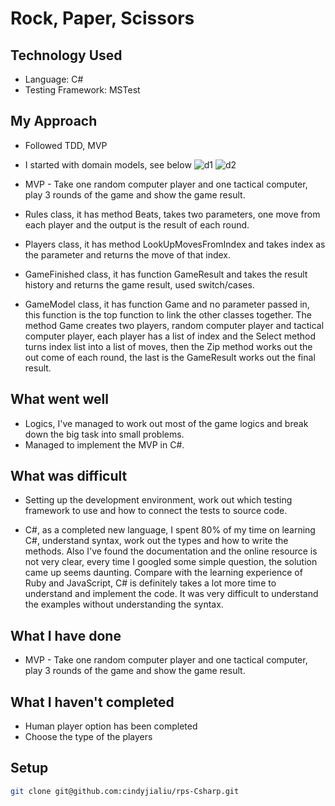 # Rock, Paper, Scissors

## Technology Used
- Language: C#
- Testing Framework: MSTest

## My Approach
- Followed TDD, MVP

- I started with domain models, see below
![d1](https://user-images.githubusercontent.com/33848023/40395131-90465702-5e1e-11e8-9764-c10e09b0804d.jpg)
![d2](https://user-images.githubusercontent.com/33848023/40394995-de6bb75c-5e1d-11e8-936f-62375911fff2.jpg)
- MVP - Take one random computer player and one tactical computer, play 3 rounds of the game and show the game result.

- Rules class, it has method Beats, takes two parameters, one move from each player and the output is the result of each round.

- Players class, it has method LookUpMovesFromIndex and takes index as the parameter and returns the move of that index.

- GameFinished class, it has function GameResult and takes the result history and returns the game result, used switch/cases.

- GameModel class, it has function Game and no parameter passed in, this function is the top function to link the other classes together. The method Game creates two players, random computer player and tactical computer player, each player has a list of index and the Select method turns index list into a list of moves, then the Zip method works out the out come of each round, the last is the GameResult works out the final result.

## What went well
- Logics, I've managed to work out most of the game logics and break down the big task into small problems.
- Managed to implement the MVP in C#.

## What was difficult
- Setting up the development environment, work out which testing framework to use and how to connect the tests to source code.

- C#, as a completed new language, I spent 80% of my time on learning C#, understand syntax, work out the types and how to write the methods. Also I've found the documentation and the online resource is not very clear, every time I googled some simple question, the solution came up seems daunting. Compare with the learning experience of Ruby and JavaScript, C# is definitely takes a lot more time to understand and implement the code. It was very difficult to understand the examples without understanding the syntax.

## What I have done
- MVP - Take one random computer player and one tactical computer, play 3 rounds of the game and show the game result.

## What I haven't completed
- Human player option has been completed
- Choose the type of the players

## Setup
```bash
git clone git@github.com:cindyjialiu/rps-Csharp.git
```
